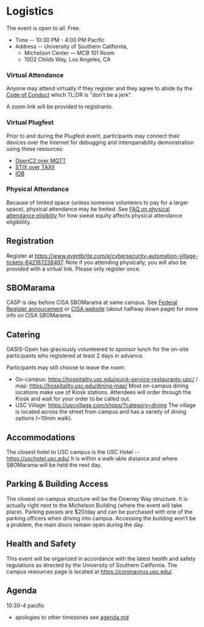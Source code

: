 # Logistics
The event is open to all.
Free.

* Time -- 10:30 PM - 4:00 PM Pacific
* Address -- University of Southern California, 
   - Michelson Center — MCB 101 Room
   - 1002 Childs Way, Los Angeles, CA 

### Virtual Attendance

Anyone may attend virtually if they 
register and they
agree to abide by the 
[Code of Conduct](../../CODE-OF-CONDUCT.md)
which TL;DR is "don't be a jerk".

A zoom link will be provided to registrants.

### Virtual Plugfest
Prior to and during the Plugfest event, participants may connect their devices over the Internet
for debugging and interoperability demonstration using these resources:
* [OpenC2 over MQTT](SweatEquity/openc2-mqtt-topics.md)
* [STIX over TAXII](SweatEquity/APL)
* [IOB](SweatEquity/APL)

### Physical Attendance

Because of limited space
(unless someone volunteers to pay for a larger space),
physical attendance may be limited.
See [FAQ on physical attendance eligiblity](./faq.md#how-will-physical-attendance-be-determined) 
for how sweat equity 
affects physical attendance eligiblility.

## Registration
Register at https://www.eventbrite.com/e/cybersecurity-automation-village-tickets-642167238497.
Note if you attending physically, you will also be provided with a virtual link.
Please only register once.

## SBOMarama
CASP is day before 
CISA SBOMarama
at same campus. 
See [Federal Register annoucement](https://www.federalregister.gov/documents/2023/05/22/2023-10825/2023-cisa-sbom-a-rama)
or [CISA website](https://www.cisa.gov/sbom) (about halfway down page) for more info on CISA SBOMarama.

## Catering
OASIS-Open has graciously volunteered to sponsor lunch for the 
on-site participants who registered at least 2 days in advance.

Participants may still choose to leave the room:
* On-campus: https://hospitality.usc.edu/quick-service-restaurants-upc/  /  map: https://hospitality.usc.edu/dining-map/
Most on-campus dining locations make use of Kiosk stations. Attendees will order through the Kiosk and wait for your order to be called out.
* USC Village: https://uscvillage.com/shops/?category=dining
The village is located across the street from campus and has a variety of dining options (~10min walk).

## Accommodations
The closest hotel to USC campus is the USC Hotel -- https://uschotel.usc.edu/
It is within a walk-able distance and where SBOMarama will be held the next day.

## Parking & Building Access 

The closest on-campus structure will be the Downey Way structure. 
It is actually right next to the Michelson Building (where the event will take place).
Parking passes are $20/day and can be purchased 
with one of the parking officers when driving into campus. 
Accessing the building won’t be a problem, 
the main doors remain open during the day.

## Health and Safety 
This event will be organized in accordance with the latest health and safety
regulations as directed by the University of Southern California. 
The campus resources page is located at https://coronavirus.usc.edu/.

## Agenda
10:30-4 pacific
* apologies to other timezones
see [agenda.md](./agenda.md)
